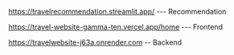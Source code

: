 https://travelrecommendation.streamlit.app/   --- Recommendation 

https://travel-website-gamma-ten.vercel.app/home   --- Frontend

https://travelwebsite-j63a.onrender.com   -- Backend
